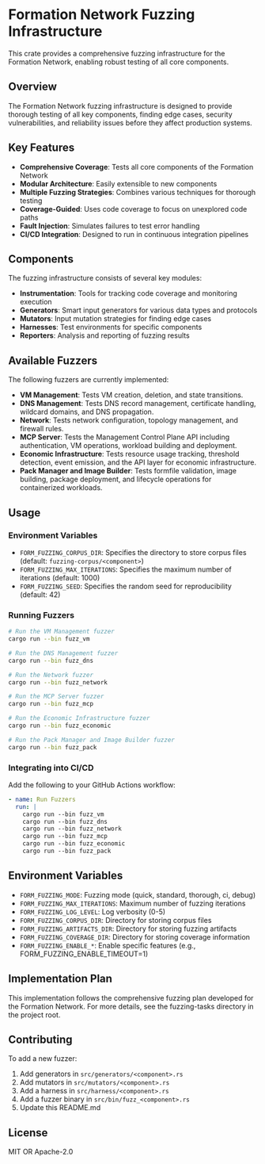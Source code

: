# Formation Network Fuzzing Infrastructure

This crate provides a comprehensive fuzzing infrastructure for the Formation Network, enabling robust testing of all core components.

## Overview

The Formation Network fuzzing infrastructure is designed to provide thorough testing of all key components, finding edge cases, security vulnerabilities, and reliability issues before they affect production systems.

## Key Features

- **Comprehensive Coverage**: Tests all core components of the Formation Network
- **Modular Architecture**: Easily extensible to new components
- **Multiple Fuzzing Strategies**: Combines various techniques for thorough testing
- **Coverage-Guided**: Uses code coverage to focus on unexplored code paths
- **Fault Injection**: Simulates failures to test error handling
- **CI/CD Integration**: Designed to run in continuous integration pipelines

## Components

The fuzzing infrastructure consists of several key modules:

- **Instrumentation**: Tools for tracking code coverage and monitoring execution
- **Generators**: Smart input generators for various data types and protocols
- **Mutators**: Input mutation strategies for finding edge cases
- **Harnesses**: Test environments for specific components
- **Reporters**: Analysis and reporting of fuzzing results

## Available Fuzzers

The following fuzzers are currently implemented:

- **VM Management**: Tests VM creation, deletion, and state transitions.
- **DNS Management**: Tests DNS record management, certificate handling, wildcard domains, and DNS propagation.
- **Network**: Tests network configuration, topology management, and firewall rules.
- **MCP Server**: Tests the Management Control Plane API including authentication, VM operations, workload building and deployment.
- **Economic Infrastructure**: Tests resource usage tracking, threshold detection, event emission, and the API layer for economic infrastructure.
- **Pack Manager and Image Builder**: Tests formfile validation, image building, package deployment, and lifecycle operations for containerized workloads.

## Usage

### Environment Variables

- `FORM_FUZZING_CORPUS_DIR`: Specifies the directory to store corpus files (default: `fuzzing-corpus/<component>`)
- `FORM_FUZZING_MAX_ITERATIONS`: Specifies the maximum number of iterations (default: 1000)
- `FORM_FUZZING_SEED`: Specifies the random seed for reproducibility (default: 42)

### Running Fuzzers

```bash
# Run the VM Management fuzzer
cargo run --bin fuzz_vm

# Run the DNS Management fuzzer
cargo run --bin fuzz_dns

# Run the Network fuzzer
cargo run --bin fuzz_network

# Run the MCP Server fuzzer
cargo run --bin fuzz_mcp

# Run the Economic Infrastructure fuzzer
cargo run --bin fuzz_economic

# Run the Pack Manager and Image Builder fuzzer
cargo run --bin fuzz_pack
```

### Integrating into CI/CD

Add the following to your GitHub Actions workflow:

```yaml
- name: Run Fuzzers
  run: |
    cargo run --bin fuzz_vm
    cargo run --bin fuzz_dns
    cargo run --bin fuzz_network
    cargo run --bin fuzz_mcp
    cargo run --bin fuzz_economic
    cargo run --bin fuzz_pack
```

## Environment Variables

- `FORM_FUZZING_MODE`: Fuzzing mode (quick, standard, thorough, ci, debug)
- `FORM_FUZZING_MAX_ITERATIONS`: Maximum number of fuzzing iterations
- `FORM_FUZZING_LOG_LEVEL`: Log verbosity (0-5)
- `FORM_FUZZING_CORPUS_DIR`: Directory for storing corpus files
- `FORM_FUZZING_ARTIFACTS_DIR`: Directory for storing fuzzing artifacts
- `FORM_FUZZING_COVERAGE_DIR`: Directory for storing coverage information
- `FORM_FUZZING_ENABLE_*`: Enable specific features (e.g., FORM_FUZZING_ENABLE_TIMEOUT=1)

## Implementation Plan

This implementation follows the comprehensive fuzzing plan developed for the Formation Network. For more details, see the fuzzing-tasks directory in the project root.

## Contributing

To add a new fuzzer:

1. Add generators in `src/generators/<component>.rs`
2. Add mutators in `src/mutators/<component>.rs`
3. Add a harness in `src/harness/<component>.rs`
4. Add a fuzzer binary in `src/bin/fuzz_<component>.rs`
5. Update this README.md

## License

MIT OR Apache-2.0 
